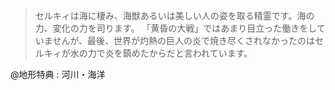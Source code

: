 > セルキィは海に棲み、海獣あるいは美しい人の姿を取る精霊です。海の力、変化の力を司ります。
> 「黄昏の大戦」ではあまり目立った働きをしていませんが、最後、世界が灼熱の巨人の炎で焼き尽くされなかったのはセルキィが水の力で炎を鎮めたからだと言われています。

@地形特典 : 河川・海洋

